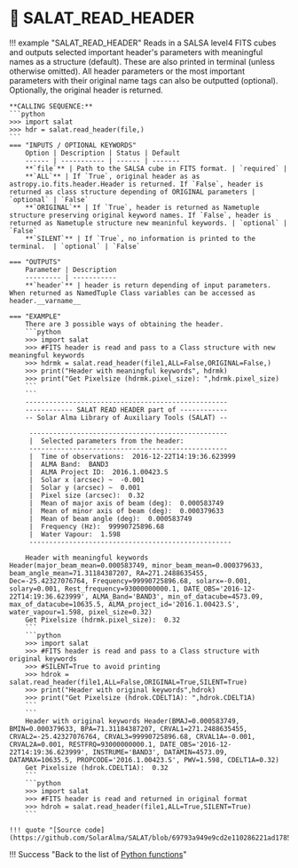 # :low_brightness: SALAT_READ_HEADER

!!! example "SALAT_READ_HEADER"
	Reads in a SALSA level4 FITS cubes and outputs selected important header's parameters with meaningful names as a structure (default). These are also printed in terminal (unless otherwise omitted). All header parameters or the most important parameters with their original name tags can also be outputted (optional). Optionally, the original header is returned. 

	**CALLING SEQUENCE:**
	```python
	>>> import salat
	>>> hdr = salat.read_header(file,)
	```
	=== "INPUTS / OPTIONAL KEYWORDS"
		Option | Description | Status | Default
		------ | ----------- | ------ | -------
		**`file`** | Path to the SALSA cube in FITS format. | `required` | 
		**`ALL`** | If `True`, original header as as astropy.io.fits.header.Header is returned. If `False`, header is returned as class structure depending of ORIGINAL parameters | `optional` | `False`
		**`ORIGINAL`** | If `True`, header is returned as Nametuple structure preserving original keyword names. If `False`, header is returned as Nametuple structure new meaninful keywords. | `optional` | `False`
		**`SILENT`** | If `True`, no information is printed to the terminal.  | `optional` | `False`

	=== "OUTPUTS"
		Parameter | Description
		--------- | -----------
		**`header`** | header is return depending of input parameters. When returned as NamedTuple Class variables can be accessed as header.__varname__

	=== "EXAMPLE"
		There are 3 possible ways of obtaining the header.
		```python
		>>> import salat
		>>> #FITS header is read and pass to a Class structure with new meaningful keywords
		>>> hdrmk = salat.read_header(file1,ALL=False,ORIGINAL=False,)
		>>> print("Header with meaningful keywords", hdrmk)
		>>> print("Get Pixelsize (hdrmk.pixel_size): ",hdrmk.pixel_size)
		```		
		```
		---------------------------------------------------
		------------ SALAT READ HEADER part of ------------
		-- Solar Alma Library of Auxiliary Tools (SALAT) --
		  
		 --------------------------------------------------
		 |  Selected parameters from the header:
		 --------------------------------------------------
		 |  Time of observations:  2016-12-22T14:19:36.623999
		 |  ALMA Band:  BAND3
		 |  ALMA Project ID:  2016.1.00423.S
		 |  Solar x (arcsec) ~  -0.001
		 |  Solar y (arcsec) ~  0.001
		 |  Pixel size (arcsec):  0.32
		 |  Mean of major axis of beam (deg):  0.000583749
		 |  Mean of minor axis of beam (deg):  0.000379633
		 |  Mean of beam angle (deg):  0.000583749
		 |  Frequency (Hz):  99990725896.68
		 |  Water Vapour:  1.598
		 ---------------------------------------------------
		  
		Header with meaningful keywords Header(major_beam_mean=0.000583749, minor_beam_mean=0.000379633, beam_angle_mean=71.31184387207, RA=271.2488635455, Dec=-25.42327076764, Frequency=99990725896.68, solarx=-0.001, solary=0.001, Rest_frequency=93000000000.1, DATE_OBS='2016-12-22T14:19:36.623999', ALMA_Band='BAND3', min_of_datacube=4573.09, max_of_datacube=10635.5, ALMA_project_id='2016.1.00423.S', water_vapour=1.598, pixel_size=0.32)
		Get Pixelsize (hdrmk.pixel_size):  0.32
		```
		```python
		>>> import salat
		>>> #FITS header is read and pass to a Class structure with original keywords
		>>> #SILENT=True to avoid printing
		>>> hdrok = salat.read_header(file1,ALL=False,ORIGINAL=True,SILENT=True)
		>>> print("Header with original keywords",hdrok)
		>>> print("Get Pixelsize (hdrok.CDELT1A): ",hdrok.CDELT1A)
		```	
		```
		Header with original keywords Header(BMAJ=0.000583749, BMIN=0.000379633, BPA=71.31184387207, CRVAL1=271.2488635455, CRVAL2=-25.42327076764, CRVAL3=99990725896.68, CRVAL1A=-0.001, CRVAL2A=0.001, RESTFRQ=93000000000.1, DATE_OBS='2016-12-22T14:19:36.623999', INSTRUME='BAND3', DATAMIN=4573.09, DATAMAX=10635.5, PROPCODE='2016.1.00423.S', PWV=1.598, CDELT1A=0.32)
		Get Pixelsize (hdrok.CDELT1A):  0.32
		```
		```python
		>>> import salat
		>>> #FITS header is read and returned in original format
		>>> hdroh = salat.read_header(file1,ALL=True,SILENT=True)
		```	

	!!! quote "[Source code](https://github.com/SolarAlma/SALAT/blob/69793a949e9cd2e110286221ad1785c31e9796d3/Python/salat.py#L161)"

!!! Success "Back to the list of [Python functions](../python.md)"